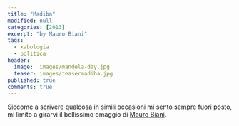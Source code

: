 ```yaml
---
title: "Madiba"
modified: null
categories: [2013]
excerpt: "by Mauro Biani"
tags:
  - xabologia
  - politica
header:  
  image:  images/mandela-day.jpg
  teaser: images/teasermadiba.jpg
published: true
comments: true
---
```


Siccome a scrivere qualcosa in simili occasioni mi sento sempre fuori posto, mi limito a girarvi il bellissimo omaggio di [Mauro Biani](http://maurobiani.it/).
